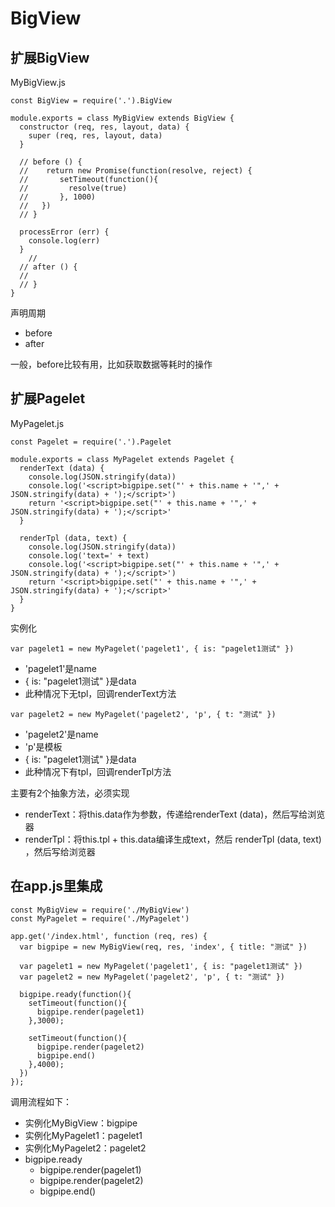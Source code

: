 # BigView


## 扩展BigView

MyBigView.js

```
const BigView = require('.').BigView

module.exports = class MyBigView extends BigView {  
  constructor (req, res, layout, data) {
    super (req, res, layout, data)
  }
  
  // before () {
  //    return new Promise(function(resolve, reject) {
  //       setTimeout(function(){
  //         resolve(true)
  //       }, 1000)
  //   })
  // }

  processError (err) {
    console.log(err)
  }
    //
  // after () {
  //
  // }
}
```

声明周期

- before
- after

一般，before比较有用，比如获取数据等耗时的操作


## 扩展Pagelet

MyPagelet.js

```
const Pagelet = require('.').Pagelet

module.exports = class MyPagelet extends Pagelet {
  renderText (data) {
    console.log(JSON.stringify(data))
    console.log('<script>bigpipe.set("' + this.name + '",' + JSON.stringify(data) + ');</script>')
    return '<script>bigpipe.set("' + this.name + '",' + JSON.stringify(data) + ');</script>'
  }

  renderTpl (data, text) {
    console.log(JSON.stringify(data))
    console.log('text=' + text)
    console.log('<script>bigpipe.set("' + this.name + '",' + JSON.stringify(data) + ');</script>')
    return '<script>bigpipe.set("' + this.name + '",' + JSON.stringify(data) + ');</script>'
  }
}

```

实例化

```
var pagelet1 = new MyPagelet('pagelet1', { is: "pagelet1测试" })
```

- 'pagelet1'是name
-  { is: "pagelet1测试" }是data
- 此种情况下无tpl，回调renderText方法

```
var pagelet2 = new MyPagelet('pagelet2', 'p', { t: "测试" })
```

- 'pagelet2'是name
- 'p'是模板
-  { is: "pagelet1测试" }是data
- 此种情况下有tpl，回调renderTpl方法


主要有2个抽象方法，必须实现

- renderText：将this.data作为参数，传递给renderText (data)，然后写给浏览器
- renderTpl：将this.tpl + this.data编译生成text，然后 renderTpl (data, text) ，然后写给浏览器

## 在app.js里集成

```
const MyBigView = require('./MyBigView')
const MyPagelet = require('./MyPagelet')

app.get('/index.html', function (req, res) {
  var bigpipe = new MyBigView(req, res, 'index', { title: "测试" })

  var pagelet1 = new MyPagelet('pagelet1', { is: "pagelet1测试" })
  var pagelet2 = new MyPagelet('pagelet2', 'p', { t: "测试" })

  bigpipe.ready(function(){
    setTimeout(function(){
      bigpipe.render(pagelet1)  
    },3000);
  
    setTimeout(function(){
      bigpipe.render(pagelet2)
      bigpipe.end()
    },4000);
  })
});
```

调用流程如下：

- 实例化MyBigView：bigpipe
- 实例化MyPagelet1：pagelet1
- 实例化MyPagelet2：pagelet2
- bigpipe.ready
  - bigpipe.render(pagelet1)  
  - bigpipe.render(pagelet2)  
  - bigpipe.end()  
